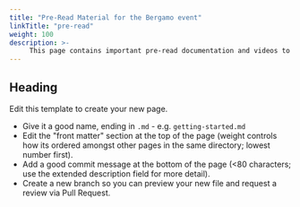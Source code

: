 ```yaml
---
title: "Pre-Read Material for the Bergamo event"
linkTitle: "pre-read"
weight: 100
description: >-
     This page contains important pre-read documentation and videos to prep yourselves for the Bergamo event and understand the background between DataSpaces. 
---
```


## Heading

Edit this template to create your new page.

* Give it a good name, ending in `.md` - e.g. `getting-started.md`
* Edit the "front matter" section at the top of the page (weight controls how its ordered amongst other pages in the same directory; lowest number first).
* Add a good commit message at the bottom of the page (<80 characters; use the extended description field for more detail).
* Create a new branch so you can preview your new file and request a review via Pull Request.
